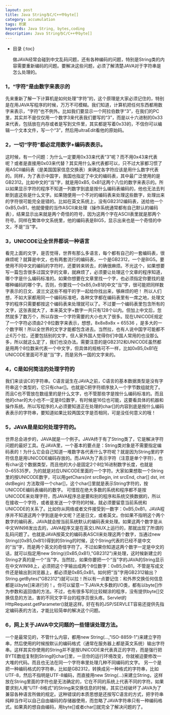 ```yaml
---
layout: post
title: Java String与C/C++中byte[]
category: accumulation
tags: 积累
keywords: Java String, bytes,coding
description: Java String与C/C++中byte[]
---
```


* 目录
{:toc}


   做JAVA经常会碰到中文乱码问题，还有各种编码的问题，特别是String类的内容需要重新编码的问题。要解决这些问题，必须了解清楚JAVA对于字符串是怎么处理的。 
    
### 1，“字符”是由数字来表示的 
   先来重新了解一下计算机是如何处理“字符”的，这个原理是大家必须记住的，特别是在用JAVA写程序的时候，万万不可模糊。我们知道，计算机把任何东西都用数字来表示，“字符”也不例外。比如我们要显示一个阿拉伯数字“3”，在我们的PC里，其实并不是仅仅用一个数字3来代表我们要写的“3”，而是以十六进制的0x33来代表，包括放在内存或者是写到文件里，其实都是写着0x33的，不信你可以编辑一个文本文件，写一个“3”，然后用ultraEdit看他的原始码。 

### 2，一切“字符”都必定用数字+编码表表示。 
   这时候，有一个问题：为什么一定要用0x33来代表“3”呢？而不用0x43来代表呢？或者是直接用0x03来代替？其实用什么来代表都可以，只不过大家都习惯了用ASCII编码表（是美国国家信息交换表）来确定各字符应该是用什么数字代表的。同样，为了表示中国字，我国也指定了中文的编码表，其中最广泛使用的是GB2312。比如中文的“当”字，就是用0xB5, 0xB1这两个八位的数字来表示的。所以如果显示字符的程序不知道一列数字到底是按什么编码表编码的，他也无法去判断到底这些是什么文字。如果随便用一个不对的编码表来处理这些数字，处理出来的字符很可能完全是错的。比如在英文系统上，没有GB2312编码表，送给他一个0xB5,0xB1，他就傻傻的当作ASCII来处理（操作系统通常都有自己默认的编码表），结果显示出来就是两个奇怪的符号，因为这两个字在ASCII表里就是那两个符号。同样在繁体中文系统里，他的编码表是BIG5，显示出来也是一个奇怪的中文，不是“当”字。 

### 3，UNICODE让全世界都说一种语言 
   看完上面的文字，是否觉得，世界有那么多语言，每个都有自己的一套编码表，很麻烦呢？就算是中文，也有两套流行的编码表，一个是GB2312，一个是BIG5。要使用不同中文的编码的字符时，还要转来转去，的确很麻烦。不光这个，如果想要写一篇包含很多过国文字的文章，就麻烦了，必须要让处理这个文章的程序知道，哪个字是什么编码标准的。如果你想要在文章里找一个字，也必须指定你要找的是哪种编码的哪个字。否则，你要找一个0xB5,0xB1的中文“当”字，很可能把同样数字表示的日文、波兰文这些不相干的字一起给你找出来，够麻烦的吧！ 
   所以人们想，不如大家都用同一个编码标准吧，各种文字都在编码表里有一席之地，处理文字的程序只需要都按这个编码表来处理就可以了。不过要一个编码表里包含所有的文字，这张表就大了，本来英文字+数字一共只有128个以内。但加上中文后，忽然就多了数万个，所以存放一个字符需要的大小也大了很多。现在UNICODE规定了一个字符必须由2个8位数字来表示，想想，8x8x8x8x = 65536 ，是多大的一个数字啊！所以全世界的文字才能都包含进去。当然拉，也有人说中国字可能都不止6万个拉，还要包括别的文字，但人家外国人觉得你们中国人常用的也没那么多，所以就这么定了，我们也没办法。需要注意的是GB2312和UNICODE虽然都是用两个8位数来代表一个中文字，但具体的规格可不一样，比如0xB5,0xB1在UNICODE里面可不是“当”字，而是另外一国的文字来的。 

### 4，C是如何简洁的处理字符的 
   我们来谈谈C的字符串。C语言诞生在JAVA之前，C语言的基本数据类型是没有字符串这个类型的，它只有char[]。也就是C把字符顺序放入一个字节数组就完了。而且C也不管放在数组里的是什么文字，也不管那些字是按什么编码标准的。而且他的char的大小也不一定是8位数字，有时候是16位也可能，这要看具体的机器和操作系统。所以写程序的人必须要知道正在处理的char[]的内容到底是按什么编码表表示的字符串，要知道如果比较两国文字是否相同，可是没任何意义的哦！ 

### 5，JAVA是是如何处理字符的。 
   世界总会进步的，JAVA就是一个例子。JAVA终于有了String类了，它是解决字符问题的最好工具。在JAVA里，一个基本的要点是：String类对象是不需要指定编码表的！为什么它会自己知道一堆数字各代表什么字符呢？就是因为String里的字符信息是用UNICODE编码存放的。而JAVA为了表示字符（注意是单个字符），也有char这个数据类型，而且他的大小是固定2个8位16进制数字长度，也就是0~65535罗。为的就是对应UNICODE里面的一个字符。大家如果想取一个String里的按UNICODE数字，可以用getChars(int srcBegin, int srcEnd, char[] dst, int dstBegin) 方法取得一个char[]，这个char[]里就是表示String字符的，按UNICODE编码表编码的数字。 
   可惜现在绝大多数的系统和程序都不是按UNICODE来处理字符，而JAVA程序总是要和别的程序和系统交换数据的，所以在接收一个字符，或者是发送一个字符的时候，就必须要留意当前系统和UNICODE的关系了。比如你从网络或者文件接受到一数字：0xB5,0xB1，JAVA程序并不知道这两个字到底是中文呢？还是日文，或者英文。你如果不指明这个两个数字的编码表，JAVA就会按当前系统默认的编码表来处理。如果这两个数字是从中文WIN98发出去的，JAVA程序又是在英文LINUX上运行的，那就出现了所谓的乱码问题了。也就是JAVA按英文的编码表ASCII来处理这两个数字，当通过new String({0xB5,0xB1})得到的String的时候，这个String代表的已经不是中文的“当”字，而是两个英文的奇怪字符了。不过如果你知道这两个数字一定是中文的话，就可以指定用new String({0xB5,0xB1},"GB2312")来处理，这时候新建立的String才真的是一个“当”字。当然拉，如果你要把一个“当”字的JAVA的String显示在中文WIN98上，必须把这个字输出成两个8位数字：0xB5,0xB1，不管是写成文件还是输出到浏览器上，都必须是0xB5,0xB1。如何把“当”字用GB2312输出？String.getBytes("GB2312")就可以拉！所以有一点要记住：和外界交换任何信息都是以byte[]来进行的！。你可以留意一下JAVA大多数的I/O类，都有以byte[]作为参数和返回值的方法。不过，也有很多写的比较糊涂的程序，没有提供byte[]交换信息的方法，害的不同文字平台的程序员很头疼。Servlet的HttpRequest.getParameter()就是这样。好在有的JSP/SERVLET容易还提供先指定编码表的方法，才能比较简单的解决这个问题。 

### 6，网上关于JAVA中文问题的一些错误处理方法。 

   一个是最常见的，不管什么内容，都用new String(...,"ISO-8859-1")来建立字符串，然后使用的时候按默认的编码格式（通常在服务器上都是英文系统）输出字符串。这样其实你使用的String并不是按UNICODE来代表真正的字符，而是强行把BYTE数组复制到String的char[]里，一旦你的运行环境改变，你就被迫要修改一大堆的代码。而且也无法在同一个字符串里处理几种不同编码的文字。 
   另一个是把一种编码格式的字符串，比如是GB2312，转换成另一种格式的字符串，比如UTF-8，然后不指明是UTF-8编码，而直接用new String(...)来建立String，这样放在String里面的字符也是无法确定的，它在不同的系统上代表不同的字符。如果要求别人用“UTF-8格式”的String来交换信息的时候，其实已经破坏了JAVA为了兼容各种语言所做的规定。这种错误的本质思想是还按写C语言的方式，把字符串纯粹当作可以自己自由编码的存储器使用，而忽略了JAVA字符串只有一种编码格式。如果真的想自由编码，用byte[]或者char[]就完全了解决问题的了。 

